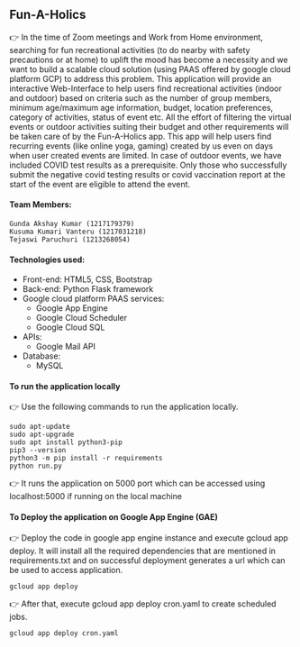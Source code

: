 ## Fun-A-Holics

👉 In the time of Zoom meetings and Work from Home environment, searching for fun recreational activities (to do nearby with safety precautions or at home) to uplift the mood has become a necessity and we want to build a scalable cloud solution (using PAAS offered by google cloud platform GCP) to address this problem. This application will provide an interactive Web-Interface to help users find recreational activities (indoor and outdoor) based on criteria such as the number of group members, minimum age/maximum age information, budget, location preferences, category of activities, status of event etc. All the effort of filtering the virtual events or outdoor activities suiting their budget and other requirements will be taken care of by the Fun-A-Holics app. This app will help users find recurring events (like online yoga, gaming) created by us even on days when user created events are limited. In case of outdoor events, we have  included COVID test results as a prerequisite. Only those who successfully submit the negative covid testing results or covid vaccination report at the start of the event are eligible to attend the event. 

#### Team Members:
    Gunda Akshay Kumar (1217179379)
    Kusuma Kumari Vanteru (1217031218)
    Tejaswi Paruchuri (1213268054)

#### Technologies used:

  * Front-end: HTML5, CSS, Bootstrap
  * Back-end: Python Flask framework
  * Google cloud platform PAAS services:
    * Google App Engine
    * Google Cloud Scheduler
    * Google Cloud SQL
  * APIs:
    * Google Mail API
  * Database:
    * MySQL

#### To run the application locally
👉 Use the following commands to run the application locally.
```
sudo apt-update 
sudo apt-upgrade 
sudo apt install python3-pip 
pip3 --version 
python3 -m pip install -r requirements
python run.py
```
👉 It runs the application on 5000 port which can be accessed using localhost:5000 if running on the local machine<br>

#### To Deploy the application on Google App Engine (GAE)
👉 Deploy the code in google app engine instance and execute gcloud app deploy. It will install all the required dependencies that are mentioned in requirements.txt and on successful deployment generates a url which can be used to access application.
```
gcloud app deploy
```
👉 After that, execute gcloud app deploy cron.yaml to create scheduled jobs.
```
gcloud app deploy cron.yaml
```
